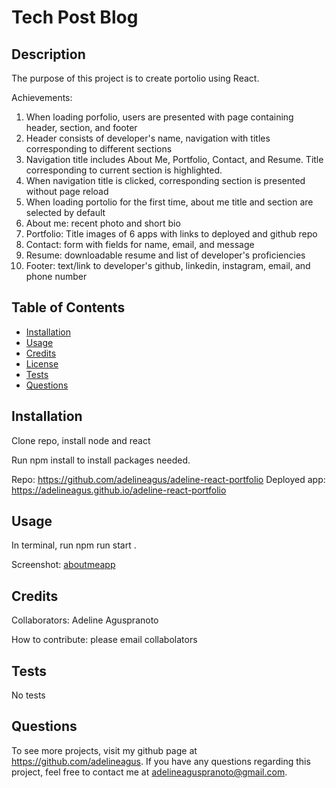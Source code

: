 # Tech Post Blog

  ## Description
  The purpose of this project is to create portolio using React. 

  Achievements:
  1. When loading porfolio, users are presented with page containing header, section, and footer
  2. Header consists of developer's name, navigation with titles corresponding to different sections
  3. Navigation title includes About Me, Portfolio, Contact, and Resume. Title corresponding to current section is highlighted.
  4. When navigation title is clicked, corresponding section is presented without page reload
  5. When loading portolio for the first  time, about me title and section are selected by default
  6. About me: recent photo and short bio
  7. Portfolio: Title images of 6 apps with links to deployed and github repo
  8. Contact: form with fields for name, email, and message
  9. Resume: downloadable resume and list of developer's proficiencies
  10. Footer: text/link to developer's github, linkedin, instagram, email, and phone number

  
  ## Table of Contents
  - [Installation](#installation)
  - [Usage](#usage)
  - [Credits](#credits)
  - [License](#license)
  - [Tests](#tests)
  - [Questions](#questions)

  ## Installation
  Clone repo, install node and react

  Run npm install to install packages needed. 

  Repo: https://github.com/adelineagus/adeline-react-portfolio
  Deployed app: https://adelineagus.github.io/adeline-react-portfolio

  ## Usage
  In terminal, run npm run start .  

  Screenshot: [aboutme](./src/assets/img/aboutme.png)[app](./src/assets/img/app.png)

  ## Credits
  Collaborators: Adeline Aguspranoto

  How to contribute: please email collabolators

  ## Tests
  No tests

  ## Questions
  To see more projects, visit my github page at https://github.com/adelineagus. If you have any questions regarding this project, feel free to contact me at adelineaguspranoto@gmail.com.


